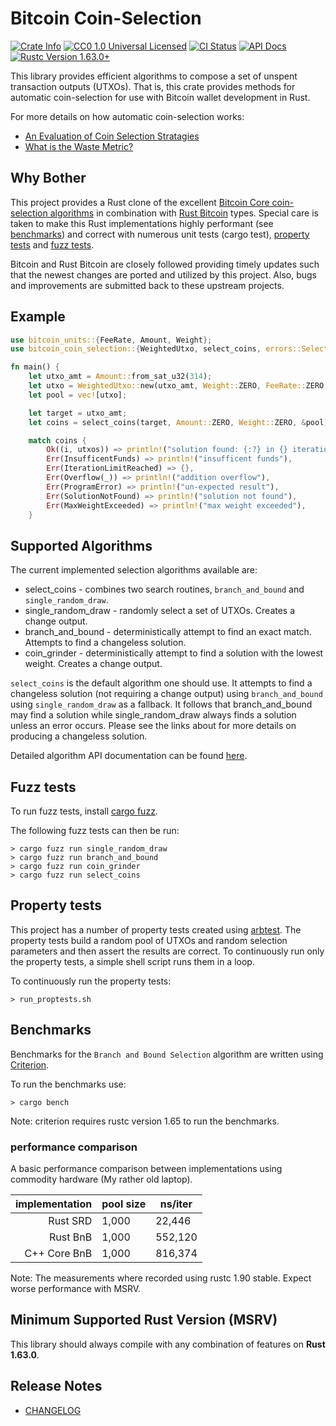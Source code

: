 # Bitcoin Coin-Selection

<p>
    <a href="https://crates.io/crates/bitcoin_coin_selection"><img alt="Crate Info" src="https://img.shields.io/crates/v/bitcoin_coin_selection.svg"/></a>
    <a href="https://github.com/p2pderivatives/rust-bitcoin-coin-selection/blob/master/LICENSE"><img alt="CC0 1.0 Universal Licensed" src="https://img.shields.io/badge/license-CC0--1.0-blue.svg"/></a>
    <a href="https://github.com/p2pderivatives/rust-bitcoin-coin-selection/actions?query=workflow%3AContinuous%20integration"><img alt="CI Status" src="https://github.com/p2pderivatives/rust-bitcoin-coin-selection/workflows/Continuous%20integration/badge.svg"></a>
    <a href="https://docs.rs/bitcoin-coin-selection"><img alt="API Docs" src="https://img.shields.io/docsrs/bitcoin-coin-selection"/></a>
    <a href="https://blog.rust-lang.org/2022/08/11/Rust-1.63.0"><img alt="Rustc Version 1.63.0+" src="https://img.shields.io/badge/rustc-1.63.0%2B-lightgrey.svg"/></a>
</p>


This library provides efficient algorithms to compose a set of unspent transaction outputs (UTXOs).  That is, this crate provides methods for automatic coin-selection for use with Bitcoin wallet development in Rust.

For more details on how automatic coin-selection works:
* [An Evaluation of Coin Selection Stratagies](https://murch.one/wp-content/uploads/2016/11/erhardt2016coinselection.pdf)
* [What is the Waste Metric?](https://murch.one/posts/waste-metric/)

## Why Bother

This project provides a Rust clone of the excellent [Bitcoin Core coin-selection algorithms](https://github.com/bitcoin/bitcoin/blob/7502d4e94038eb9dbe079c19bdde57f29e3ea297/src/wallet/coinselection.cpp) in combination with [Rust Bitcoin](https://github.com/rust-bitcoin/rust-bitcoin) types.  Special care is taken to make this Rust implementations highly performant (see [benchmarks](https://github.com/p2pderivatives/rust-bitcoin-coin-selection/blob/6d21811440493ae8880e77f97307a58f4e07e11b/README.md#benchmarks)) and correct with numerous unit tests (cargo test), [property tests](https://github.com/p2pderivatives/rust-bitcoin-coin-selection?tab=readme-ov-file#property-tests) and [fuzz tests](https://github.com/p2pderivatives/rust-bitcoin-coin-selection?tab=readme-ov-file#fuzz-tests).

Bitcoin and Rust Bitcoin are closely followed providing timely updates such that the newest changes are ported and utilized by this project.  Also, bugs and improvements are submitted back to these upstream projects.

## Example
```rust
use bitcoin_units::{FeeRate, Amount, Weight};
use bitcoin_coin_selection::{WeightedUtxo, select_coins, errors::SelectionError::*};

fn main() {
    let utxo_amt = Amount::from_sat_u32(314);
    let utxo = WeightedUtxo::new(utxo_amt, Weight::ZERO, FeeRate::ZERO, FeeRate::ZERO).unwrap();
    let pool = vec![utxo];

    let target = utxo_amt;
    let coins = select_coins(target, Amount::ZERO, Weight::ZERO, &pool);

    match coins {
        Ok((i, utxos)) => println!("solution found: {:?} in {} iterations", utxos, i),
        Err(InsufficentFunds) => println!("insufficent funds"),
        Err(IterationLimitReached) => {},
        Err(Overflow(_)) => println!("addition overflow"),
        Err(ProgramError) => println!("un-expected result"),
        Err(SolutionNotFound) => println!("solution not found"),
        Err(MaxWeightExceeded) => println!("max weight exceeded"),
    }
```

## Supported Algorithms
The current implemented selection algorithms available are:

* select_coins - combines two search routines, `branch_and_bound` and `single_random_draw`.
* single_random_draw - randomly select a set of UTXOs.  Creates a change output.
* branch_and_bound - deterministically attempt to find an exact match.  Attempts to find a changeless solution.
* coin_grinder - deterministically attempt to find a solution with the lowest weight.  Creates a change output.

`select_coins` is the default algorithm one should use.  It attempts to find a changeless solution (not requiring a change output) using `branch_and_bound` using `single_random_draw` as a fallback.  It follows that branch_and_bound may find a solution while single_random_draw always finds a solution unless an error occurs.  Please see the links about for more details on producing a changeless solution.

Detailed algorithm API documentation can be found [here](https://docs.rs/bitcoin-coin-selection/latest/bitcoin_coin_selection/).

## Fuzz tests

To run fuzz tests, install [cargo fuzz](https://crates.io/crates/cargo-fuzz).

The following fuzz tests can then be run:
```
> cargo fuzz run single_random_draw 
> cargo fuzz run branch_and_bound 
> cargo fuzz run coin_grinder 
> cargo fuzz run select_coins
```

## Property tests

This project has a number of property tests created using [arbtest](https://github.com/matklad/arbtest).  The property tests build a random pool of UTXOs and random selection parameters and then assert the results are correct.  To continuously run only the property tests, a simple shell script runs them in a loop.

To continuously run the property tests:
```
> run_proptests.sh
```

## Benchmarks

Benchmarks for the `Branch and Bound Selection` algorithm are written using [Criterion]( https://github.com/bheisler/criterion.rs).

To run the benchmarks use: 
```
> cargo bench
```

Note: criterion requires rustc version 1.65 to run the benchmarks.

### performance comparison

A basic performance comparison between implementations using commodity hardware (My rather old laptop).

|implementation|pool size|ns/iter|
|-------------:|---------|-------|
|      Rust SRD|    1,000| 22,446|
|      Rust BnB|    1,000|552,120|
|  C++ Core BnB|    1,000|816,374|

Note: The measurements where recorded using rustc 1.90 stable.  Expect worse performance with MSRV.

## Minimum Supported Rust Version (MSRV)

This library should always compile with any combination of features on **Rust 1.63.0**.

## Release Notes

- [CHANGELOG](CHANGELOG.md)
